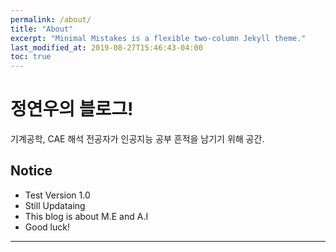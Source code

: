 ```yaml
---
permalink: /about/
title: "About"
excerpt: "Minimal Mistakes is a flexible two-column Jekyll theme."
last_modified_at: 2019-08-27T15:46:43-04:00
toc: true
---
```


# 정연우의 블로그!
기계공학, CAE 해석 전공자가 인공지능 공부 흔적을 남기기 위해  공간. 



## Notice

- Test Version 1.0
- Still Updataing 
- This blog is about M.E and A.I
- Good luck!


---
